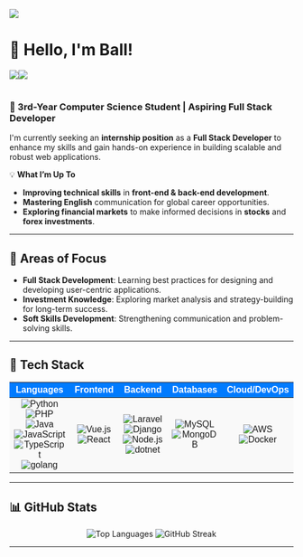[![](https://visitcount.itsvg.in/api?id=SarayutBz&icon=5&color=12)](https://visitcount.itsvg.in)

# 👋 Hello, I'm Ball!
<table style="width: 100%; text-align: center; border: none; font-family: Arial, sans-serif;">
  <thead style="background-color: #007BFF; color: white; border: none;">
    <tr>
      <a href="#"><img src="https://img.shields.io/badge/LinkedIn-%230077B5.svg?style=for-the-badge&logo=linkedin&logoColor=white"></a>
      <a href="#"><img src="https://img.shields.io/badge/Portfolio-%2312100E.svg?style=for-the-badge&logo=web&logoColor=white"></a>
    </tr>
  </thead>
</table>


### 🌟 3rd-Year Computer Science Student | Aspiring Full Stack Developer  
I'm currently seeking an **internship position** as a **Full Stack Developer** to enhance my skills and gain hands-on experience in building scalable and robust web applications.

💡 **What I’m Up To**  
- **Improving technical skills** in **front-end & back-end development**.  
- **Mastering English** communication for global career opportunities.  
- **Exploring financial markets** to make informed decisions in **stocks** and **forex investments**.

---

## 🚀 Areas of Focus  
- **Full Stack Development**: Learning best practices for designing and developing user-centric applications.  
- **Investment Knowledge**: Exploring market analysis and strategy-building for long-term success.  
- **Soft Skills Development**: Strengthening communication and problem-solving skills.  

---

## 🔨 Tech Stack  

<table align="center" style="width: 100%; text-align: center; border-collapse: collapse; font-family: Arial, sans-serif;">
  <thead style="background-color: #007BFF; color: white;">
    <tr>
      <th>Languages</th>
      <th>Frontend</th>
      <th>Backend</th>
      <th>Databases</th>
      <th>Cloud/DevOps</th>
    </tr>
  </thead>
  <tbody>
    <tr style="background-color: #f9f9f9;">
      <td>
        <img src="https://img.shields.io/badge/python-3670A0?style=for-the-badge&logo=python&logoColor=ffdd54" alt="Python"/>  
        <img src="https://img.shields.io/badge/php-%23777BB4.svg?style=for-the-badge&logo=php&logoColor=white" alt="PHP"/>  
        <img src="https://img.shields.io/badge/java-%23ED8B00.svg?style=for-the-badge&logo=openjdk&logoColor=white" alt="Java"/>  
        <img src="https://img.shields.io/badge/javascript-%23323330.svg?style=for-the-badge&logo=javascript&logoColor=%23F7DF1E" alt="JavaScript"/>  
        <img src="https://img.shields.io/badge/typescript-%23007ACC.svg?style=for-the-badge&logo=typescript&logoColor=white" alt="TypeScript"/>  
        <img src="https://img.shields.io/badge/go-%2300ADD8.svg?style=for-the-badge&logo=go&logoColor=white" alt="golang"/> 
      </td>
      <td>
        <img src="https://img.shields.io/badge/vue.js-%2335495e.svg?style=for-the-badge&logo=vuedotjs&logoColor=%234FC08D" alt="Vue.js"/>  
        <img src="https://img.shields.io/badge/react-%2320232a.svg?style=for-the-badge&logo=react&logoColor=%2361DAFB" alt="React"/>  
      </td>
      <td>
        <img src="https://img.shields.io/badge/laravel-%23FF2D20.svg?style=for-the-badge&logo=laravel&logoColor=white" alt="Laravel"/>  
        <img src="https://img.shields.io/badge/django-%23092E20.svg?style=for-the-badge&logo=django&logoColor=white" alt="Django"/>  
        <img src="https://img.shields.io/badge/node.js-6DA55F?style=for-the-badge&logo=node.js&logoColor=white" alt="Node.js"/>  
        <img src="https://img.shields.io/badge/.NET-5C2D91?style=for-the-badge&logo=.net&logoColor=white" alt="dotnet"/>  
      </td>
      <td>
        <img src="https://img.shields.io/badge/mysql-4479A1.svg?style=for-the-badge&logo=mysql&logoColor=white" alt="MySQL"/>  
        <img src="https://img.shields.io/badge/MongoDB-%234ea94b.svg?style=for-the-badge&logo=mongodb&logoColor=white" alt="MongoDB"/>  
      </td>
      <td>
        <img src="https://img.shields.io/badge/AWS-%23FF9900.svg?style=for-the-badge&logo=amazon-aws&logoColor=white" alt="AWS"/>  
        <img src="https://img.shields.io/badge/docker-%230db7ed.svg?style=for-the-badge&logo=docker&logoColor=white" alt="Docker"/>  
      </td>
    </tr>
  </tbody>
</table>

---

## 📊 GitHub Stats  

<p align="center">
  <img src="https://github-readme-stats.vercel.app/api/top-langs/?username=SarayutBz&theme=vue&hide_border=true&layout=compact" alt="Top Languages"/>  
  <img src="https://github-readme-streak-stats.herokuapp.com/?user=SarayutBz&theme=vue&hide_border=true" alt="GitHub Streak"/>  
</p>

---



